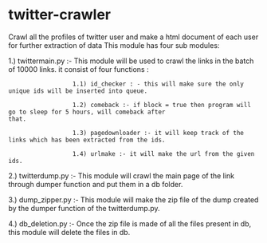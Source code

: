# twitter-crawler
Crawl all the profiles of twitter user and make a html document of each user for further extraction of data
This module has four sub modules:

1.) twittermain.py :- This module will be used to crawl the links in the batch of 10000 links.
                      it consist of four functions :
                      
                      
                      1.1) id_checker : - this will make sure the only unique ids will be inserted into queue.
                      
                      1.2) comeback :- if block = true then program will go to sleep for 5 hours, will comeback after                             that.
                      
                      1.3) pagedownloader :- it will keep track of the links which has been extracted from the ids.
                      
                      1.4) urlmake :- it will make the url from the given ids.
                      
2.) twitterdump.py :- This module will crawl the main page of the link through dumper function and put them in a db 
                      folder.
                      
3.) dump_zipper.py :- This module will make the zip file of the dump created by the dumper function of the                                twitterdump.py.

4.) db_deletion.py :- Once the zip file is made of all the files present in db, this module will delete the files                        in db.
                      
                  
                      
